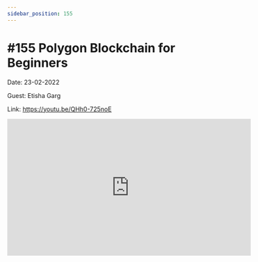 ```yaml
---
sidebar_position: 155
---
```


# #155 Polygon Blockchain for Beginners

Date: 23-02-2022

Guest: Etisha Garg 

Link: https://youtu.be/QHh0-725noE

<iframe width="560" height="315" src="https://www.youtube.com/embed/QHh0-725noE" title="YouTube video player" frameborder="0" allow="accelerometer; autoplay; clipboard-write; encrypted-media; gyroscope; picture-in-picture; web-share" allowfullscreen></iframe>